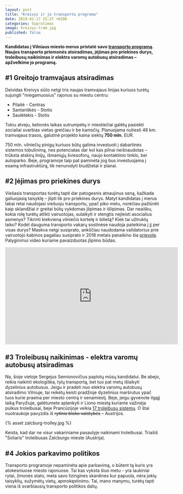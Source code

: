 ```yaml
---
layout: post
title: "Kreivys ir jo transporto programa"
date: 2019-01-17 15:27 +0200
categories: Supratimas
image: kreivys-tram.jpg
published: false
---
```


**Kandidatas į Vilniaus miesto merus pristatė savo <a href="http://bit.ly/2QvKXRC.">transporto programą</a>. Naujos transporto priemonės atsiradimas, įėjimas pro priekines durys, troleibusų naikinimas ir elektra varomų autobusų atsiradimas – apžvelkime jo programą.**

## #1 Greitojo tramvajaus atsiradimas

Deividas Kreivys siūlo netgi tris naujas tramvajaus linijas kuriuos turėtų sujungti "miegamuosius" rajonus su miestu centru:

- Pilaitė - Centras
- Santariškės - Stotis
- Saulėtekis - Stotis

Tokiu atveju, kelionės laikas sutrumpėtų ir miestiečiai galėtų pasiekti socialiai svarbias vietas greičiau ir be kamsčių. Planuojama nutiesti 48 km. tramvajaus trasos, galutinė projekto kaina siektų **750 mln.** EUR.

750 mln. vilniečių pinigų kuriuos būtų galima investuoti į dabartinės sistemos tobulinimą, nes potencialas dar kol kas pilnai neišnaudotas – trūksta atskirų linijų, išmaniųjų šviesoforų, naujo kontaktinio tinklo, bei autoparko. Beje, programoje taip pat paminėta jog bus investuojama į esamą infrastruktūrą, tik nenurodyti biudžietai ir planai.

## #2 Įėjimas pro priekines durys

Viešasis transportas turėtų tapti dar patogesnis atnaujinus seną, kažkada galiuojasią taisyklę – įlipti tik pro priekines durys. Matyt kandidatas į merus labai retai naudojasi viešuoju transportu, ypač piko metu, norėčiau pažiūrėti kaip sklandžiai ir greitai būtų vykdomas įlipimas ir išlipimas. Dar neaišku, kokia rolę turėtų atlikti vairuotojas, sulaikyti ir stengtis neįleisti asocialius asmenys? Tikrinti kiekvieną vilniečio kortelę ir bilietą? Kiek tai užtruktų laiko? Kodėl dauguma transporto vakarų sostinėse naudoja pateikima į jį per visas durys? Maskva netgi susiprato, ankščiau naudodama validatorius prie vairuotojo kabinos pagaliau susiprato ir 2018 metais panaikino šia <a href="http://www.mosgortrans.ru/alldoors/">prievolę</a>. Palyginimui video kuriame pavaizduotas įlipimo būdas.

<div class="video-container">
    <iframe width="560" height="315" src="https://www.youtube.com/embed/ntKevsQuFe0" frameborder="0" allow="accelerometer; autoplay; encrypted-media; gyroscope; picture-in-picture" allowfullscreen></iframe>
</div>

## #3 Troleibusų naikinimas - elektra varomų autobusų atsiradimas

Na, šioje vietoje Sergejus Semionovičius paplotų mūsų kandidatui. Be abejo, reikia naikinti ekologiška, tylų transportą, bet tuo pat metų išlaikyti dyzelinius autobusus. Jeigu ir pradeti nuo elektra varomų autobusų atsiradimo Vilniuje, tai reikėtų keisti pradžioje dyzelinius maršrutus ypač tuos kurie praeina per miesto centrą ir senamiestį. Beje, jeigu gyvenote ilgąjį laiką Paryžiuje, galėtumete aplankyti ir Liono miestą kuriame važinėja puikus troleibusai, beje Prancūzijoje veikia <a href="https://en.wikipedia.org/wiki/List_of_trolleybus_systems_in_France">17 troleibusų sistemų</a>. O štai nuotraukoje pavyzdis iš ~~rytinio bloko valstybės~~ – Austrijos.

{% asset zalcburg-trolley.jpg %}

<div class="lighter smaller mt10">
Keista, kad dar ne visur vakariniame pasaulyje naikinami troleibusai. Triašiš "Soliaris" troleibusas Zalcburgo mieste (Austrija).
</div>

## #4 Jokios parkavimo politikos

Transporto programoje nepaminėta apie parkavimą, o būtent tą kuris yra atokesniuose miesto rajonuose. Tai kas vyksta šiuo metu - yra laukiniai rytai, žmonės stato, meta savo lizingines skardines kur papuola, nėra jokių taisyklių, sužymėtų vietų, apmokęstinimo. Tai, mano manymu, turėtų tapti viena iš svarbiausių transporto politikos dalių.
